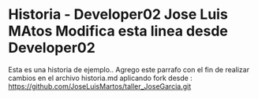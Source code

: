 # Historia - Developer02 Jose Luis MAtos Modifica esta linea desde Developer02
Esta es una historia de ejemplo..
Agrego este parrafo con el fin de realizar cambios en el archivo historia.md aplicando fork desde :
https://github.com/JoseLuisMartos/taller_JoseGarcia.git

